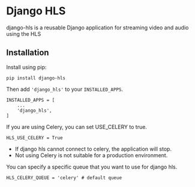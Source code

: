 Django HLS
=============

django-hls is a reusable Django application for streaming video and audio using the HLS

Installation
------------

Install using pip:

    pip install django-hls

Then add ``'django_hls'`` to your ``INSTALLED_APPS``.

    INSTALLED_APPS = [
        ...
        'django_hls',
    ]

If you are using Celery, you can set USE_CELERY to true.

    HLS_USE_CELERY = True
- If django hls cannot connect to celery, the application will stop.
- Not using Celery is not suitable for a production environment.

You can specify a specific queue that you want to use for django hls.

    HLS_CELERY_QUEUE = 'celery' # default queue